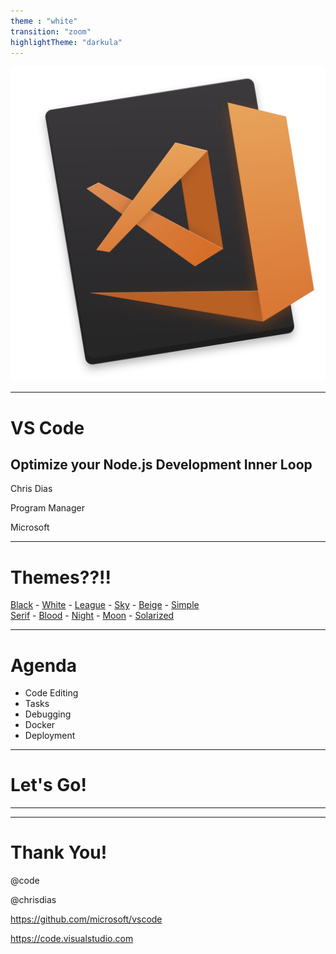 ```yaml
---
theme : "white"
transition: "zoom"
highlightTheme: "darkula"
---
```


![VS Code](client/img/logo/vscode.svg)

---

# VS Code
## Optimize your Node.js Development Inner Loop

Chris Dias

Program Manager

Microsoft

---

# Themes??!!

<a href="#" onclick="document.getElementById('theme').setAttribute('href','css/theme/black.css'); return false;">Black</a> -
<a href="#" onclick="document.getElementById('theme').setAttribute('href','css/theme/white.css'); return false;">White</a> -
<a href="#" onclick="document.getElementById('theme').setAttribute('href','css/theme/league.css'); return false;">League</a> -
<a href="#" onclick="document.getElementById('theme').setAttribute('href','css/theme/sky.css'); return false;">Sky</a> -
<a href="#" onclick="document.getElementById('theme').setAttribute('href','css/theme/beige.css'); return false;">Beige</a> -
<a href="#" onclick="document.getElementById('theme').setAttribute('href','css/theme/simple.css'); return false;">Simple</a> <br>
<a href="#" onclick="document.getElementById('theme').setAttribute('href','css/theme/serif.css'); return false;">Serif</a> -
<a href="#" onclick="document.getElementById('theme').setAttribute('href','css/theme/blood.css'); return false;">Blood</a> -
<a href="#" onclick="document.getElementById('theme').setAttribute('href','css/theme/night.css'); return false;">Night</a> -
<a href="#" onclick="document.getElementById('theme').setAttribute('href','css/theme/moon.css'); return false;">Moon</a> -
<a href="#" onclick="document.getElementById('theme').setAttribute('href','css/theme/solarized.css'); return false;">Solarized</a>

---

# Agenda

* Code Editing 
* Tasks
* Debugging
* Docker
* Deployment

---

<!-- .slide: style="text-align: left;" -->
# Let's Go!

---

<!-- .slide: style="text-align: left;" -->
---

# Thank You!

@code

@chrisdias

https://github.com/microsoft/vscode

https://code.visualstudio.com
